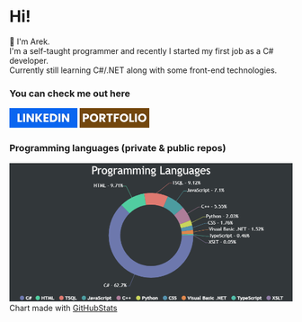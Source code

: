 # Hi!

:wave: I'm Arek.  
I'm a self-taught programmer and recently I started my first job as a C# developer.  
Currently still learning C#/.NET along with some front-end technologies.

### You can check me out here
[![LinkedIn](/img/linkedin.png)](https://www.linkedin.com/in/arekjg/)
[![Portfolio](/img/portfolio.png)](https://arekjg.github.io/)

<!---
### Contributions stats
[![GitHub Streak](https://streak-stats.demolab.com?user=arekjg&theme=dark&border_radius=5)]([#](https://git.io/streak-stats))
--->

### Programming languages (private & public repos)
![Programmin Languages](/img/LanguagesChart.png)\
Chart made with [GitHubStats](https://github.com/arekjg/github-stats-ui)

<!--- [![Top Langs](https://github-readme-stats.vercel.app/api/top-langs/?username=arekjg&theme=dark&layout=compact&langs_count=10)]([#](https://github.com/anuraghazra/github-readme-stats)) --->

<!--- (https://git.io/streak-stats) --->
<!--- (https://github.com/anuraghazra/github-readme-stats) --->

<!---
### Last year's activity
(only public repositories)
![](./profile-3d-contrib/profile-night-view.svg)
--->
